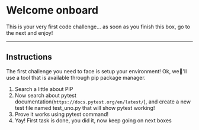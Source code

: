 # Welcome onboard

This is your very first code challenge... as soon as you finish this box, go to the next and enjoy!

---

## Instructions

The first challenge you need to face is setup your environment!
Ok, we'll use a tool that is available through pip package manager.

1. Search a little about PIP
2. Now search about pytest documentation(`https://docs.pytest.org/en/latest/`), and create a new test file named test_uno.py that will show pytest working!
3. Prove it works using pytest command!
4. Yay! First task is done, you did it, now keep going on next boxes
